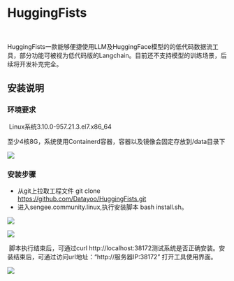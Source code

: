# HuggingFists

​	

​	HuggingFists一款能够便捷使用LLM及HuggingFace模型的的低代码数据流工具，部分功能可被视为低代码版的Langchain。目前还不支持模型的训练场景，后续将开发补充完全。

## 安装说明

### 环境要求

​	Linux系统3.10.0-957.21.3.el7.x86_64

​	至少4核8G，系统使用Containerd容器，容器以及镜像会固定存放到/data目录下

![](https://github.com/Datayoo/HuggingFists/upload/main/docs/imgs/1.png)

### 安装步骤

- 从git上拉取工程文件 git clone https://github.com/Datayoo/HuggingFists.git
- 进入sengee.community.linux,执行安装脚本 bash install.sh。

![](https://github.com/Datayoo/HuggingFists/upload/main/docs/imgs/3.png)

![](https://github.com/Datayoo/HuggingFists/upload/main/docs/imgs/4.png)

​	脚本执行结束后，可通过curl http://localhost:38172测试系统是否正确安装。安装结束后，可通过访问url地址：“http://服务器IP:38172” 打开工具使用界面。

![](https://github.com/Datayoo/HuggingFists/upload/main/docs/imgs/5.png)




